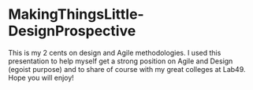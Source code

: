 MakingThingsLittle-DesignProspective
====================================

This is my 2 cents on design and Agile methodologies. I used this presentation to help myself get a strong position on Agile and Design (egoist purpose) and to share of course with my great colleges at Lab49. Hope you will enjoy!
